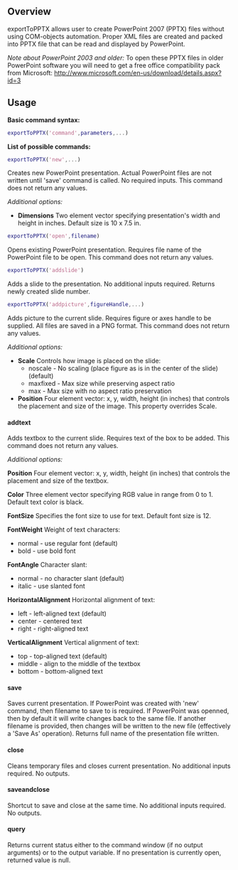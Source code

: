 ## Overview

exportToPPTX allows user to create PowerPoint 2007 (PPTX) files without using COM-objects automation. Proper XML files are created and packed into PPTX file that can be read and displayed by PowerPoint.

*Note about PowerPoint 2003 and older:*
To open these PPTX files in older PowerPoint software you will need to get a free office compatibility pack from Microsoft: http://www.microsoft.com/en-us/download/details.aspx?id=3

## Usage

**Basic command syntax:**
```matlab
exportToPPTX('command',parameters,...)
```
    
**List of possible commands:**

```matlab
exportToPPTX('new',...)
```
Creates new PowerPoint presentation. Actual PowerPoint files are not written until 'save' command is called. No required inputs. This command does not return any values. 

*Additional options:*
* **Dimensions** Two element vector specifying presentation's width and height in inches. Default size is 10 x 7.5 in.

```matlab
exportToPPTX('open',filename)
```
Opens existing PowerPoint presentation. Requires file name of the PowerPoint file to be open. This command does not return any values.

```matlab
exportToPPTX('addslide')
```
Adds a slide to the presentation. No additional inputs required. Returns newly created slide number.

```matlab
exportToPPTX('addpicture',figureHandle,...)
```
Adds picture to the current slide. Requires figure or axes handle to be supplied. All files are saved in a PNG format. This command does not return any values.

*Additional options:*
* **Scale** Controls how image is placed on the slide:
    * noscale - No scaling (place figure as is in the center of the slide) (default)
    * maxfixed - Max size while preserving aspect ratio
    * max - Max size with no aspect ratio preservation
* **Position** Four element vector: x, y, width, height (in inches) that controls the placement and size of the image. This property overrides Scale.

#### addtext
Adds textbox to the current slide. Requires text of the box to be added. This command does not return any values.

*Additional options:*

**Position**
Four element vector: x, y, width, height (in inches) that controls the placement and size of the textbox.

**Color**
Three element vector specifying RGB value in range from 0 to 1. Default text color is black.

**FontSize**
Specifies the font size to use for text. Default font size is 12.

**FontWeight**
Weight of text characters:
* normal - use regular font (default)
* bold - use bold font

**FontAngle**
Character slant:
* normal - no character slant (default)
* italic - use slanted font

**HorizontalAlignment**
Horizontal alignment of text:
* left - left-aligned text (default)
* center - centered text
* right - right-aligned text

**VerticalAlignment**
Vertical alignment of text:
* top - top-aligned text (default)
* middle - align to the middle of the textbox
* bottom - bottom-aligned text
        
#### save
Saves current presentation. If PowerPoint was created with 'new' command, then filename to save to is required. If PowerPoint was openned, then by default it will write changes back to the same file. If another filename is provided, then changes will be written to the new file (effectively a 'Save As' operation). Returns full name of the presentation file written.

#### close
Cleans temporary files and closes current presentation. No additional inputs required. No outputs.

#### saveandclose
Shortcut to save and close at the same time. No additional inputs required. No outputs.

#### query
Returns current status either to the command window (if no output arguments) or to the output variable. If no presentation is currently open, returned value is null.

